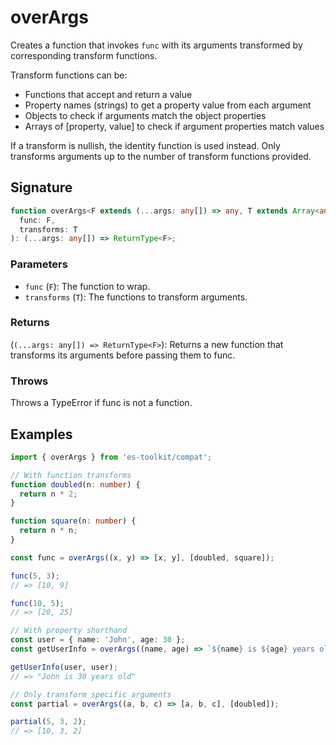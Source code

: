 # overArgs

Creates a function that invokes `func` with its arguments transformed by corresponding transform functions.

Transform functions can be:

- Functions that accept and return a value
- Property names (strings) to get a property value from each argument
- Objects to check if arguments match the object properties
- Arrays of [property, value] to check if argument properties match values

If a transform is nullish, the identity function is used instead.
Only transforms arguments up to the number of transform functions provided.

## Signature

```typescript
function overArgs<F extends (...args: any[]) => any, T extends Array<any>>(
  func: F,
  transforms: T
): (...args: any[]) => ReturnType<F>;
```

### Parameters

- `func` (`F`): The function to wrap.
- `transforms` (`T`): The functions to transform arguments.

### Returns

(`(...args: any[]) => ReturnType<F>`): Returns a new function that transforms its arguments before passing them to func.

### Throws

Throws a TypeError if func is not a function.

## Examples

```typescript
import { overArgs } from 'es-toolkit/compat';

// With function transforms
function doubled(n: number) {
  return n * 2;
}

function square(n: number) {
  return n * n;
}

const func = overArgs((x, y) => [x, y], [doubled, square]);

func(5, 3);
// => [10, 9]

func(10, 5);
// => [20, 25]

// With property shorthand
const user = { name: 'John', age: 30 };
const getUserInfo = overArgs((name, age) => `${name} is ${age} years old`, ['name', 'age']);

getUserInfo(user, user);
// => "John is 30 years old"

// Only transform specific arguments
const partial = overArgs((a, b, c) => [a, b, c], [doubled]);

partial(5, 3, 2);
// => [10, 3, 2]
```
